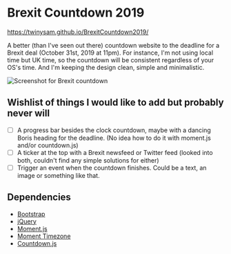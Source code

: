 # Brexit Countdown 2019

 https://twinysam.github.io/BrexitCountdown2019/

A better (than I've seen out there) countdown website to the deadline for a Brexit deal (October 31st, 2019 at 11pm). For instance, I'm not using local time but UK time, so the countdown will be consistent regardless of your OS's time. And I'm keeping the design clean, simple and minimalistic.

![Screenshot for Brexit countdown](https://repository-images.githubusercontent.com/201351412/92626a80-da46-11e9-8b25-22b2a532d419)

## Wishlist of things I would like to add but probably never will

- [ ] A progress bar besides the clock countdown, maybe with a dancing Boris heading for the deadline. (No idea how to do it with moment.js and/or countdown.js)
- [ ] A ticker at the top with a Brexit newsfeed or Twitter feed (looked into both, couldn't find any simple solutions for either)
- [ ] Trigger an event when the countdown finishes. Could be a text, an image or something like that.

 ## Dependencies

 - [Bootstrap](https://github.com/twbs/bootstrap)
 - [jQuery](https://github.com/jquery/jquery)
 - [Moment.js](https://github.com/moment/moment)
 - [Moment Timezone](https://github.com/moment/moment-timezone)
 - [Countdown.js](https://github.com/mckamey/countdownjs)
